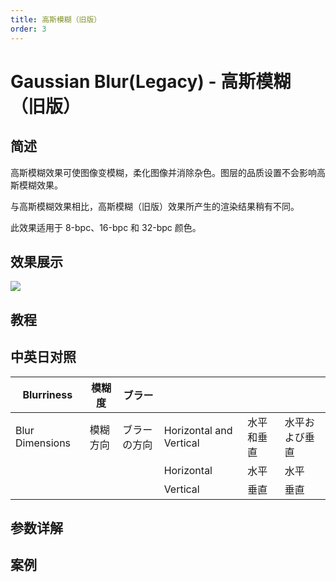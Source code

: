 ```yaml
---
title: 高斯模糊（旧版）
order: 3
---
```


# Gaussian Blur(Legacy) - 高斯模糊（旧版）

## 简述

高斯模糊效果可使图像变模糊，柔化图像并消除杂色。图层的品质设置不会影响高斯模糊效果。

与高斯模糊效果相比，高斯模糊（旧版）效果所产生的渲染结果稍有不同。

此效果适用于 8-bpc、16-bpc 和 32-bpc 颜色。

## 效果展示

![](https://cdn.yuelili.com/20220102222327.png)

## 教程

## 中英日对照

| Blurriness      | 模糊度   | ブラー       |                         |            |                |
| --------------- | -------- | ------------ | ----------------------- | ---------- | -------------- |
| Blur Dimensions | 模糊方向 | ブラーの方向 | Horizontal and Vertical | 水平和垂直 | 水平および垂直 |
|                 |          |              | Horizontal              | 水平       | 水平           |
|                 |          |              | Vertical                | 垂直       | 垂直           |

## 参数详解

## 案例
